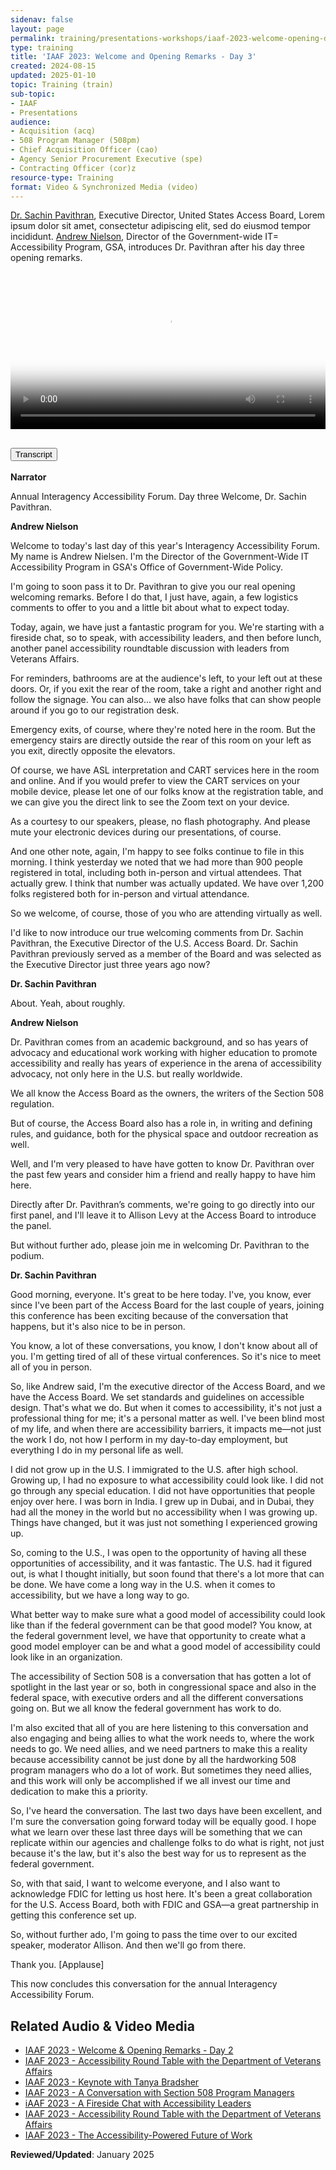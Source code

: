 ```yaml
---
sidenav: false
layout: page
permalink: training/presentations-workshops/iaaf-2023-welcome-opening-day-3/
type: training
title: 'IAAF 2023: Welcome and Opening Remarks - Day 3'
created: 2024-08-15
updated: 2025-01-10
topic: Training (train)
sub-topic: 
- IAAF
- Presentations
audience:
- Acquisition (acq)
- 508 Program Manager (508pm)
- Chief Acquisition Officer (cao)
- Agency Senior Procurement Executive (spe)
- Contracting Officer (cor)z
resource-type: Training
format: Video & Synchronized Media (video)
---
```


[Dr. Sachin Pavithran]({{site.baseurl}}/iaaf/archives/biographies-2023#sachin-pavithran), Executive Director, United States Access Board, 
Lorem ipsum dolor sit amet, consectetur adipiscing elit, sed do eiusmod tempor incididunt. [Andrew Nielson]({{site.baseurl}}/iaaf/archives/biographies-2023#neison-andrew), Director of the Government-wide IT= Accessibility Program, GSA, introduces Dr. Pavithran after his day three opening remarks.

<video controls="controls" poster="https://assets.section508.gov/assets/images/thumbnails/iaaf-2023-s5-poster.jpg" data-vscid="3qesx4ovd" style="width:100%" class="border-base radius-lg border-0px"><source src="https://assets.section508.gov/assets/videos/  iaaf-2023-s5-welcome-3-oc.mp4" type="video/mp4" /></video>

<div class="usa-accordion usa-accordion--bordered">
  <h2 class="usa-accordion__heading">
    <button type="button" class="usa-accordion__button" aria-expanded="false" aria-controls="a1">Transcript</button>
  </h2>
  <div id="a1" class="usa-accordion__content usa-prose">
    <p><strong>Narrator</strong></p>
    <p>Annual Interagency Accessibility Forum. Day three Welcome, Dr. Sachin Pavithran.</p>   
    <p><strong>Andrew Nielson</strong></p>
    <p>Welcome to today's last day of this year's Interagency Accessibility Forum. My name is Andrew Nielsen. I'm the Director of the Government-Wide IT Accessibility Program in GSA's Office of Government-Wide Policy.</p>
    <p>I'm going to soon pass it to Dr. Pavithran to give you our real opening welcoming remarks. Before I do that, I just have, again, a few logistics comments to offer to you and a little bit about what to expect today.</p>
    <p>Today, again, we have just a fantastic program for you. We're starting with a fireside chat, so to speak, with accessibility leaders, and then before lunch, another panel accessibility roundtable discussion with leaders from Veterans Affairs.</p>
    <p>For reminders, bathrooms are at the audience's left, to your left out at these doors. Or, if you exit the rear of the room, take a right and another right and follow the signage. You can also... we also have folks that can show people around if you go to our registration desk.</p>
    <p>Emergency exits, of course, where they're noted here in the room. But the emergency stairs are directly outside the rear of this room on your left as you exit, directly opposite the elevators.</p>
    <p>Of course, we have ASL interpretation and CART services here in the room and online. And if you would prefer to view the CART services on your mobile device, please let one of our folks know at the registration table, and we can give you the direct link to see the Zoom text on your device.</p>
    <p>As a courtesy to our speakers, please, no flash photography. And please mute your electronic devices during our presentations, of course.</p>
    <p>And one other note, again, I'm happy to see folks continue to file in this morning. I think yesterday we noted that we had more than 900 people registered in total, including both in-person and virtual attendees. That actually grew. I think that number was actually updated. We have over 1,200 folks registered both for in-person and virtual attendance.</p>
    <p>So we welcome, of course, those of you who are attending virtually as well.</p>
    <p>I'd like to now introduce our true welcoming comments from Dr. Sachin Pavithran, the Executive Director of the U.S. Access Board. Dr. Sachin Pavithran previously served as a member of the Board and was selected as the Executive Director just three years ago now?</p>
    <p><strong>Dr. Sachin Pavithran</strong></p>
    <p>About. Yeah, about roughly.</p> 
    <p><strong>Andrew Nielson</strong></p>
    <p>Dr. Pavithran comes from an academic background, and so has years of advocacy and educational work working with higher education to promote accessibility and really has years of experience in the arena of accessibility advocacy, not only here in the U.S. but really worldwide.</p>
    <p>We all know the Access Board as the owners, the writers of the Section 508 regulation.</p>
    <p>But of course, the Access Board also has a role in, in writing and defining rules, and guidance, both for the physical space and outdoor recreation as well.</p>
    <p>Well, and I'm very pleased to have have gotten to know Dr. Pavithran over the past few years and consider him a friend  and really happy to have him here.</p>
    <p>Directly after Dr. Pavithran’s comments, we're going to go directly into our first panel, and I'll leave it to Allison Levy at the Access Board to introduce the panel.</p>
    <p>But without further ado, please join me in welcoming Dr. Pavithran to the podium.</p>
     <p><strong>Dr. Sachin Pavithran</strong></p>
    <p>Good morning, everyone. It's great to be here today. I've, you know, ever since I've been part of the Access Board for the last couple of years, joining this conference has been exciting because of the conversation that happens, but it's also nice to be in person.</p>
    <p>You know, a lot of these conversations, you know, I don't know about all of you. I'm getting tired of all of these virtual conferences. So it's nice to meet all of you in person.</p>
    <p>So, like Andrew said, I'm the executive director of the Access Board, and we have the Access Board. We set standards and guidelines on accessible design. That's what we do. But when it comes to accessibility, it's not just a professional thing for me; it's a personal matter as well. I've been blind most of my life, and when there are accessibility barriers, it impacts me—not just the work I do, not how I perform in my day-to-day employment, but everything I do in my personal life as well.</p>
    <p>I did not grow up in the U.S. I immigrated to the U.S. after high school. Growing up, I had no exposure to what accessibility could look like. I did not go through any special education. I did not have opportunities that people enjoy over here. I was born in India. I grew up in Dubai, and in Dubai, they had all the money in the world but no accessibility when I was growing up. Things have changed, but it was just not something I experienced growing up.</p>
    <p>So, coming to the U.S., I was open to the opportunity of having all these opportunities of accessibility, and it was fantastic. The U.S. had it figured out, is what I thought initially, but soon found that there's a lot more that can be done. We have come a long way in the U.S. when it comes to accessibility, but we have a long way to go.</p>
    <p>What better way to make sure what a good model of accessibility could look like than if the federal government can be that good model? You know, at the federal government level, we have that opportunity to create what a good model employer can be and what a good model of accessibility could look like in an organization.</p>
    <p>The accessibility of Section 508 is a conversation that has gotten a lot of spotlight in the last year or so, both in congressional space and also in the federal space, with executive orders and all the different conversations going on. But we all know the federal government has work to do.</p>
    <p>I'm also excited that all of you are here listening to this conversation and also engaging and being allies to what the work needs to, where the work needs to go. We need allies, and we need partners to make this a reality because accessibility cannot be just done by all the hardworking 508 program managers who do a lot of work. But sometimes they need allies, and this work will only be accomplished if we all invest our time and dedication to make this a priority.</p>
    <p>So, I've heard the conversation. The last two days have been excellent, and I'm sure the conversation going forward today will be equally good. I hope what we learn over these last three days will be something that we can replicate within our agencies and challenge folks to do what is right, not just because it's the law, but it's also the best way for us to represent as the federal government.</p>
    <p>So, with that said, I want to welcome everyone, and I also want to acknowledge FDIC for letting us host here. It's been a great collaboration for the U.S. Access Board, both with FDIC and GSA—a great partnership in getting this conference set up.</p>
    <p>So, without further ado, I'm going to pass the time over to our excited speaker, moderator Allison. And then we'll go from there.</p>
    <p>Thank you. [Applause]</p>
    <p>This now concludes this conversation for the annual Interagency Accessibility Forum.</p>
  </div>
</div>

## Related Audio & Video Media
* [IAAF 2023 - Welcome & Opening Remarks - Day 2]({{site.baseurl}}/training/presentations-workshops/iaaf-2023-welcome-opening-day-2/)
* [IAAF 2023 - Accessibility Round Table with the Department of Veterans Affairs]({{site.baseurl}}/training/presentations-workshops/iaaf-2023-digital-federal-workplace/)
* [IAAF 2023 - Keynote with Tanya Bradsher]({{site.baseurl}}/training/presentations-workshops/iaaf-2023-keynote-tanya-bradsher/iaaf-2023-keynote-tanya-bradsher/)
* [IAAF 2023 - A Conversation with Section 508 Program Managers]({{site.baseurl}}/training/presentations-workshops/iaaf-2023-real-talk-508-pms/)
* [iAAF 2023 - A Fireside Chat with Accessibility Leaders]({{site.baseurl}}/training/presentations-workshops/iaaf-2023-fireside-chat-with-accessibility-leaders/)
* [IAAF 2023 - Accessibility Round Table with the Department of Veterans Affairs]({{site.baseurl}}/training/presentations-workshops/iaaf-2023-accessibility-round-table/)
* [IAAF 2023 - The Accessibility-Powered Future of Work]({{site.baseurl}}/training/presentations-workshops/iaaf-2023-accessibility-powered-future-of-work/)

**Reviewed/Updated**: January 2025
